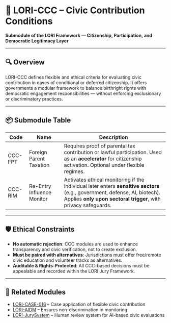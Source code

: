 # 🧱 LORI-CCC – Civic Contribution Conditions  
**Submodule of the LORI Framework — Citizenship, Participation, and Democratic Legitimacy Layer**

---

## 🔍 Overview  
LORI-CCC defines flexible and ethical criteria for evaluating civic contribution in cases of conditional or deferred citizenship. It offers governments a modular framework to balance birthright rights with democratic engagement responsibilities — without enforcing exclusionary or discriminatory practices.

---

## 📦 Submodule Table

| Code     | Name                            | Description                                                                 |
|----------|---------------------------------|-----------------------------------------------------------------------------|
| CCC-FPT  | Foreign Parent Taxation         | Requires proof of parental tax contribution or lawful participation. Used as an **accelerator** for citizenship activation. Optional under flexible regimes. |
| CCC-RIM  | Re-Entry Influence Monitor      | Activates ethical monitoring if the individual later enters **sensitive sectors** (e.g., government, defense, AI, biotech). Applies **only upon sectoral trigger**, with privacy safeguards. |

---

## 🛡️ Ethical Constraints

- **No automatic rejection**: CCC modules are used to enhance transparency and civic verification, not to create exclusion.
- **Must be paired with alternatives**: Jurisdictions must offer free/remote civic education and volunteer tracks as alternatives.
- **Auditable & Rights-Protected**: All CCC-based decisions must be appealable and recorded within the LORI Jury Framework.

---

## 🔗 Related Modules  
- [LORI-CASE-016](../cases/LORI-CASE-016.md) – Case application of flexible civic contribution  
- [LORI-AIDM](./AIDM.md) – Ensures non-discrimination in monitoring  
- [LORI-JurySystem](../modules/LORI-Jury-Based-Judgment.md) – Human review system for AI-based civic evaluations  
